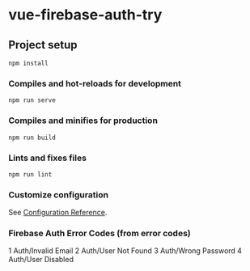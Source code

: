 # vue-firebase-auth-try

## Project setup

```
npm install
```

### Compiles and hot-reloads for development

```
npm run serve
```

### Compiles and minifies for production

```
npm run build
```

### Lints and fixes files

```
npm run lint
```

### Customize configuration

See [Configuration Reference](https://cli.vuejs.org/config/).

### Firebase Auth Error Codes (from error codes)

1 Auth/Invalid Email
2 Auth/User Not Found
3 Auth/Wrong Password
4 Auth/User Disabled
